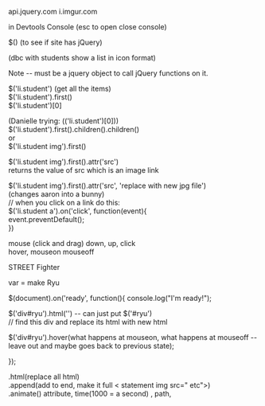 
api.jquery.com
i.imgur.com

in Devtools Console (esc to open close console)

$()  (to see if site has jQuery)

(dbc with students show a list in icon format)

Note -- must be a jquery object to call jQuery functions on it.

$('li.student')  (get all the items)  
$('li.student').first()  
$('li.student')[0]  

(Danielle trying: $($('li.student')[0]))  
$('li.student').first().children().children()  
     or  
$('li.student img').first()  

$('li.student img').first().attr('src')  
  returns the value of src which is an image link  

$('li.student img').first().attr('src', 'replace with new jpg file')       
    (changes aaron into a bunny)  
// when you click on a link do this:   
$('li.student a').on('click', function(event){  
  event.preventDefault();  
})  


mouse (click and drag) down, up, click  
hover, mouseon mouseoff  


STREET Fighter

var = make Ryu

$(document).on('ready', function(){
  console.log("I'm ready!");

  $('div#ryu').html('<img src="">') -- can just put $('#ryu')  
 // find this div and replace its html with new html  

 $('div#ryu').hover(what happens at mouseon, what happens at mouseoff -- leave out and maybe goes back to previous state);

});


.html(replace all html)  
.append(add to end, make it full < statement img src=" etc">)  
.animate()  attribute, time(1000 = a second)     , path,   


































